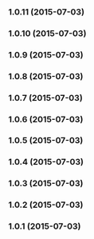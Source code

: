 ### 1.0.11 (2015-07-03)


### 1.0.10 (2015-07-03)


### 1.0.9 (2015-07-03)


### 1.0.8 (2015-07-03)


### 1.0.7 (2015-07-03)


### 1.0.6 (2015-07-03)


### 1.0.5 (2015-07-03)


### 1.0.4 (2015-07-03)


### 1.0.3 (2015-07-03)


### 1.0.2 (2015-07-03)


### 1.0.1 (2015-07-03)

